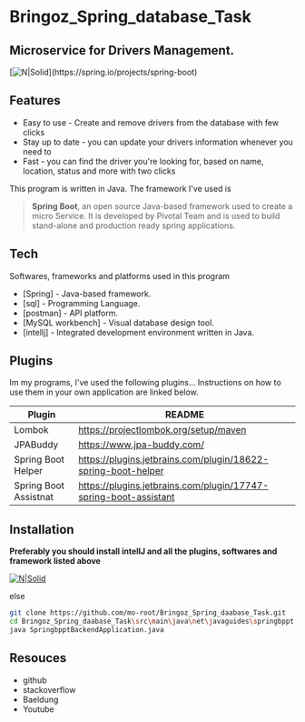 # Bringoz_Spring_database_Task
## Microservice for Drivers Management.
[![N|Solid]([https://www.tabnine.com/blog/wp-content/uploads/2021/12/blog-2-1.png](https://i0.wp.com/blogs.tensult.com/wp-content/uploads/2019/11/Spring-boot-rest-api.png?fit=1024%2C398&ssl=1))](https://spring.io/projects/spring-boot)


## Features

- Easy to use - Create and remove drivers from the database with few clicks
- Stay up to date - you can update your drivers information whenever you need to
- Fast - you can find the driver you're looking for, based on name, location, status and more with two clicks

This program is written in Java. The framework I've used is

> **Spring Boot**,  an open source Java-based framework used to create a micro Service.
> It is developed by Pivotal Team and is used to build stand-alone and production ready spring
> applications.



## Tech
Softwares, frameworks and platforms used in this program 
- [Spring] - Java-based framework.
- [sql] - Programming Language.
- [postman] -  API platform.
- [MySQL workbench] - Visual database design tool.
- [intellj] - Integrated development environment written in Java.

## Plugins
Im my programs, I've used the following plugins...
Instructions on how to use them in your own application are linked below.

| Plugin | README |
| ------ | ------ |
| Lombok | https://projectlombok.org/setup/maven |
| JPABuddy | https://www.jpa-buddy.com/ |
| Spring Boot Helper | https://plugins.jetbrains.com/plugin/18622-spring-boot-helper |
| Spring Boot Assistnat | https://plugins.jetbrains.com/plugin/17747-spring-boot-assistant |


## Installation

**Preferably you should install intellJ and all the plugins, softwares and framework listed above**

[![N|Solid](https://www.tabnine.com/blog/wp-content/uploads/2021/12/blog-2-1.png)](https://www.jetbrains.com/idea/download/)

else 
```sh
git clone https://github.com/mo-root/Bringoz_Spring_daabase_Task.git
cd Bringoz_Spring_daabase_Task\src\main\java\net\javaguides\springbppt
java SpringbpptBackendApplication.java
```




## Resouces
- github 
- stackoverflow 
- Baeldung
- Youtube

